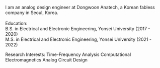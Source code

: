 I am an analog design engineer at Dongwoon Anatech, a Korean fabless company in Seoul, Korea.
<br>
<br>
Education:<br>
B.S. in Electrical and Electronic Engineering, Yonsei University (2017 - 2020)<br>
M.S. in Electrical and Electronic Engineering, Yonsei University (2021 - 2022)<br>

Research Interests:
Time-Frequency Analysis
Computational Electromagnetics
Analog Circuit Design



<!--
**spark-yonsei/spark-yonsei** is a ✨ _special_ ✨ repository because its `README.md` (this file) appears on your GitHub profile.

Here are some ideas to get you started:

- 🔭 I’m currently working on ...
- 🌱 I’m currently learning ...
- 👯 I’m looking to collaborate on ...
- 🤔 I’m looking for help with ...
- 💬 Ask me about ...
- 📫 How to reach me: ...
- 😄 Pronouns: ...
- ⚡ Fun fact: ...
-->
